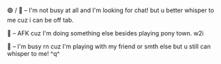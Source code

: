 🟢 / 💬 – I'm not busy at all and I'm looking for chat! but u better whisper to me cuz i can be off tab.

🌙 – AFK cuz I'm doing something else besides playing pony town. w2i

🔴 – I'm busy rn cuz I'm playing with my friend or smth else but u still can whisper to me! ^q^ 
